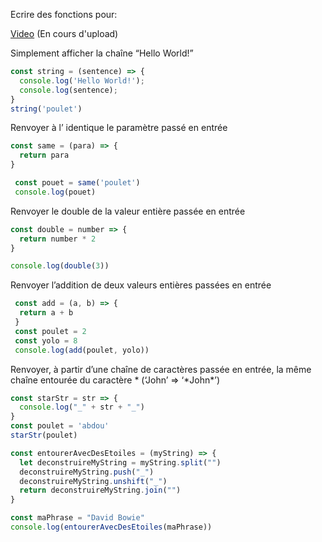 Ecrire des fonctions pour: 

[Video]() (En cours d'upload)

Simplement afficher la chaîne “Hello World!”

```javascript
const string = (sentence) => {
  console.log('Hello World!');
  console.log(sentence);
}
string('poulet')
```

Renvoyer à l’ identique le paramètre passé en entrée
```javascript
const same = (para) => {
  return para
}

 const pouet = same('poulet')
 console.log(pouet)
```

Renvoyer le double de la valeur entière passée en entrée

```javascript
const double = number => {
  return number * 2
}

console.log(double(3))
```

Renvoyer l’addition de deux valeurs entières passées en entrée

```javascript
 const add = (a, b) => {
  return a + b
 }
 const poulet = 2
 const yolo = 8
 console.log(add(poulet, yolo))
```

Renvoyer, à partir d’une chaîne de caractères passée en entrée, la même chaîne entourée du caractère * (‘John’ => ‘*John\*’)

```javascript
const starStr = str => {
  console.log("_" + str + "_")
}
const poulet = 'abdou'
starStr(poulet)
```

```javascript
const entourerAvecDesEtoiles = (myString) => {
  let deconstruireMyString = myString.split("")
  deconstruireMyString.push("_")
  deconstruireMyString.unshift("_")
  return deconstruireMyString.join("")
}

const maPhrase = "David Bowie"
console.log(entourerAvecDesEtoiles(maPhrase))
```
